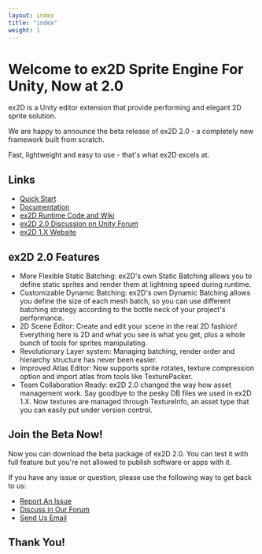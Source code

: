 ```yaml
---
layout: index
title: "index"
weight: 1
---
```



# Welcome to ex2D Sprite Engine For Unity, Now at 2.0

ex2D is a Unity editor extension that provide performing and elegant 2D sprite solution.

We are happy to announce the beta release of ex2D 2.0 - a completely new framework built from scratch.

Fast, lightweight and easy to use - that's what ex2D excels at.  

## Links 

- [Quick Start][1]
- [Documentation][2]
- [ex2D Runtime Code and Wiki][3]
- [ex2D 2.0 Discussion on Unity Forum][4]
- [ex2D 1.X Website][5]

[1]: https://github.com/jwu/ex2d_doc/wiki/Quick-Start
[2]: https://github.com/jwu/ex2d_doc/wiki/_pages
[3]: https://github.com/jwu/ex2d_doc
[4]: http://forum.unity3d.com/threads/101811-ex2D-the-best-2D-sprite-solution-for-Unity-RELEASED
[5]: http://www.ex-dev.com/ex2d/

## ex2D 2.0 Features

- More Flexible Static Batching: ex2D's own Static Batching allows you to define static sprites and render them at lightning speed during runtime. 
- Customizable Dynamic Batching: ex2D's own Dynamic Batching allows you define the size of each mesh batch, so you can use different batching strategy according to the bottle neck of your project's performance. 
- 2D Scene Editor: Create and edit your scene in the real 2D fashion! Everything here is 2D and what you see is what you get, plus a whole bunch of tools for sprites manipulating.
- Revolutionary Layer system: Managing batching, render order and hierarchy structure has never been easier.
- Improved Atlas Editor: Now supports sprite rotates, texture compression option and import atlas from tools like TexturePacker.
- Team Collaboration Ready: ex2D 2.0 changed the way how asset management work. Say goodbye to the pesky DB files we used in ex2D 1.X. Now textures are managed through TextureInfo, an asset type that you can easily put under version control.

## Join the Beta Now!

Now you can download the beta package of ex2D 2.0. You can test it with full feature but you're not allowed to publish software or apps with it.

If you have any issue or question, please use the following way to get back to us:

- [Report An Issue][6]
- [Discuss in Our Forum][7]
- [Send Us Email][8]

[6]: https://github.com/jwu/ex2d_doc/issues
[7]: http://ex2d.1kapp.com/
[8]: mailto:support@ex-dev.com 

## Thank You!




